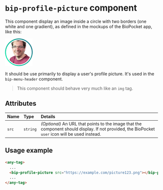 # `bip-profile-picture` component

This component display an image inside a circle with two borders (one white and one gradient), as defined in the mockups of the BioPocket app, like this:

![profile picture example][profilepicture]

It should be use primarily to display a user's profile picture. It's used in the `bip-menu-header` component.

> This component should behave very much like an `img` tag.

## Attributes

| Name | Type | Details |
|:--- | :--- | :--- |
| `src` | `string` | _(Optional)_ An URL that points to the image that the component should display. If not provided, the BioPocket `user` icon will be used instead. |

## Usage example

```html
<any-tag>
  ...
  <bip-profile-picture src="https://example.com/picture123.png"></bip-profile-picture>
  ...
</any-tag>
```

[profilepicture]: ../img/profile-picture-example.png
